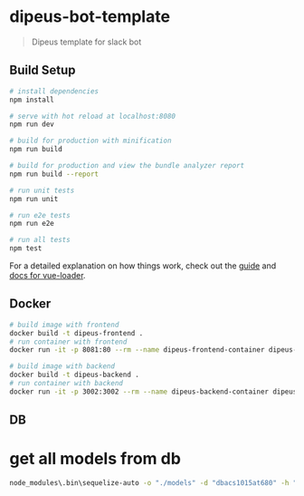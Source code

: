 # dipeus-bot-template

> Dipeus template for slack bot

## Build Setup

``` bash
# install dependencies
npm install

# serve with hot reload at localhost:8080
npm run dev

# build for production with minification
npm run build

# build for production and view the bundle analyzer report
npm run build --report

# run unit tests
npm run unit

# run e2e tests
npm run e2e

# run all tests
npm test
```

For a detailed explanation on how things work, check out the [guide](http://vuejs-templates.github.io/webpack/) and [docs for vue-loader](http://vuejs.github.io/vue-loader).


## Docker

``` bash
# build image with frontend
docker build -t dipeus-frontend . 
# run container with frontend
docker run -it -p 8081:80 --rm --name dipeus-frontend-container dipeus-frontend

# build image with backend
docker build -t dipeus-backend .
# run container with backend
docker run -it -p 3002:3002 --rm --name dipeus-backend-container dipeus-backend
```

## DB
# get all models from db
``` bash
node_modules\.bin\sequelize-auto -o "./models" -d "dbacs1015at680" -h "ec2-34-195-233-155.compute-1.amazonaws.com" -u "aadiqujhigdxly" -p 5432 -x "6bc1549861469984166e28d5c074070af70622d5a05c66ee61bbf70bdde4f45d" -e postgres -c config.json
```
